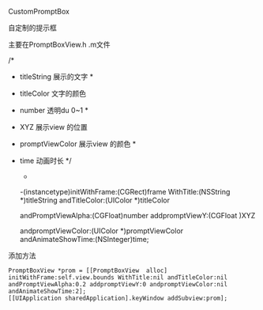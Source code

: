 CustomPromptBox

自定制的提示框

主要在PromptBoxView.h .m文件

/*

- titleString   展示的文字
   *
- titleColor   文字的颜色
- number     透明du 0~1
   *
- XYZ     展示view 的位置
- promptViewColor  展示view 的颜色
   *
- time  动画时长
   */

    - 

    -(instancetype)initWithFrame:(CGRect)frame WithTitle:(NSString *)titleString andTitleColor:(UIColor *)titleColor 
    
    andPromptViewAlpha:(CGFloat)number addpromptViewY:(CGFloat )XYZ 
    
    andpromptViewColor:(UIColor *)promptViewColor andAnimateShowTime:(NSInteger)time;
    



    
    

添加方法

    PromptBoxView *prom = [[PromptBoxView  alloc] initWithFrame:self.view.bounds WithTitle:nil andTitleColor:nil andPromptViewAlpha:0.2 addpromptViewY:0 andpromptViewColor:nil andAnimateShowTime:2];
    [[UIApplication sharedApplication].keyWindow addSubview:prom];



